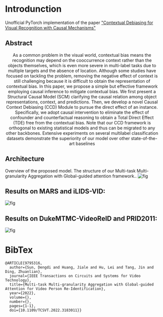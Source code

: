 # Introdunction
Unofficial PyTorch  implementation of the paper ["Contextual Debiasing for Visual Recognition with Causal Mechanisms"](https://openaccess.thecvf.com/content/CVPR2022/papers/Liu_Contextual_Debiasing_for_Visual_Recognition_With_Causal_Mechanisms_CVPR_2022_paper.pdf)

## Abstract
<center> As a common problem in the visual world, contextual bias means the recognition may depend on the cooccurrence context rather than the objects themselves, which is even more severe in multi-label tasks due to multiple targets and the absence of location. Although some studies have focused on tackling the problem, removing the negative effect of context is still challenging because it is difficult to obtain the representation of contextual bias. In this paper, we propose a simple but effective framework employing causal inference to mitigate contextual bias. We first present a Structural Causal Model (SCM) clarifying the causal relation among object representations, context, and predictions. Then, we develop a novel Causal Context Debiasing (CCD) Module to pursue the direct effect of an instance. Specifically, we adopt causal intervention to eliminate the effect of confounder and counterfactual reasoning to obtain a Total Direct Effect (TDE) free from the contextual bias. Note that our CCD framework is orthogonal to existing statistical models and thus can be migrated to any other backbones. Extensive experiments on several multilabel classification datasets demonstrate the superiority of our model over other state-of-the-art baselines </center>

## Architecture
Overview of the proposed model. The structure of our Multi-task Multi-granularity Aggregation with Global-guided attention framework..
![fig]()

## Results on MARS and iLIDS-VID:
![fig]()

## Results on DukeMTMC-VideoReID and PRID2011:
![fig]()


# BibTex
```
@ARTICLE{9795316,
  author={Sun, Dengdi and Huang, Jiale and Hu, Lei and Tang, Jin and Ding, Zhuanlian},
  journal={IEEE Transactions on Circuits and Systems for Video Technology}, 
  title={Multi-task Multi-granularity Aggregation with Global-guided Attention for Video Person Re-Identification}, 
  year={2022},
  volume={},
  number={},
  pages={1-1},
  doi={10.1109/TCSVT.2022.3183011}}
```

